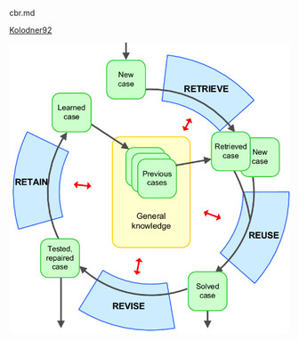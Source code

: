 cbr.md

[Kolodner92](../REF.md/#kolodner92)

![Schéma du raisonnement à partir de cas, réalisée par Lin Ma](assets/cbr_lifecycle.png)